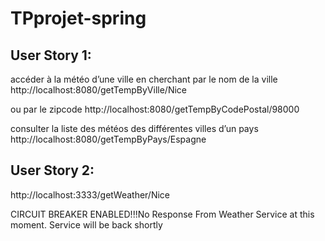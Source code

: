 # TPprojet-spring


## User Story 1:
accéder à la météo d’une ville en cherchant par le nom de la ville 
http://localhost:8080/getTempByVille/Nice

ou par le zipcode
http://localhost:8080/getTempByCodePostal/98000

consulter la liste des météos des différentes villes d’un pays
http://localhost:8080/getTempByPays/Espagne


## User Story 2:

http://localhost:3333/getWeather/Nice

CIRCUIT BREAKER ENABLED!!!No Response From Weather Service at this moment. Service will be back shortly

